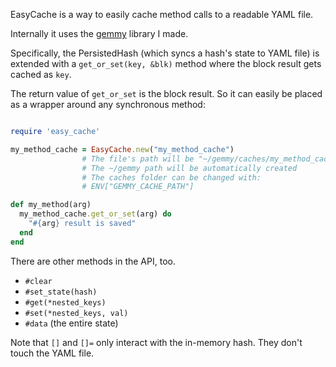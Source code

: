 EasyCache is a way to easily cache method calls to a readable YAML file.

Internally it uses the [gemmy](http://github.com/maxpleaner/gemmy) library I made.

Specifically, the PersistedHash (which syncs a hash's state to YAML file) is
extended with a `get_or_set(key, &blk)` method where the block result gets cached as `key`.

The return value of `get_or_set` is the block result. So it can easily be placed as a wrapper
around any synchronous method:

```rb

require 'easy_cache'

my_method_cache = EasyCache.new("my_method_cache")
                # The file's path will be "~/gemmy/caches/my_method_cache.yaml"
                # The ~/gemmy path will be automatically created
                # The caches folder can be changed with:
                # ENV["GEMMY_CACHE_PATH"]

def my_method(arg)
  my_method_cache.get_or_set(arg) do
    "#{arg} result is saved"
  end
end
```

There are other methods in the API, too.

- `#clear`
- `#set_state(hash)`
- `#get(*nested_keys)`
- `#set(*nested_keys, val)`
- `#data` (the entire state)

Note that `[]` and `[]=` only interact with the in-memory hash. They don't touch the YAML file.



